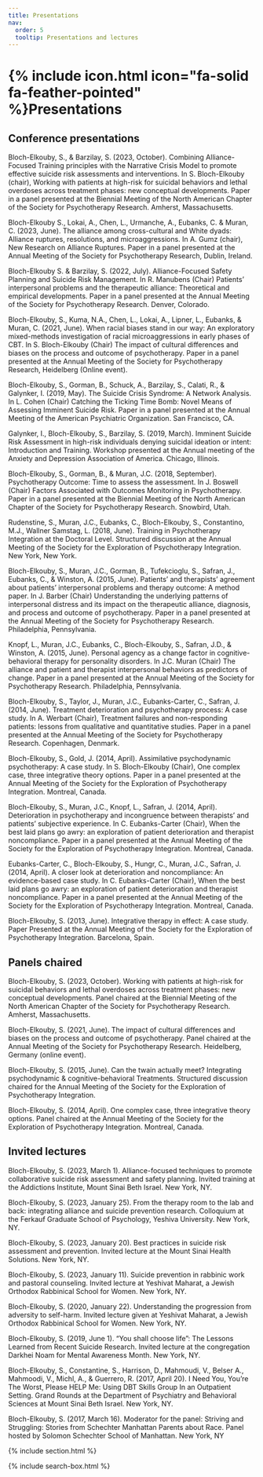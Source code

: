 ```yaml
---
title: Presentations
nav:
  order: 5
  tooltip: Presentations and lectures
---
```


# {% include icon.html icon="fa-solid fa-feather-pointed" %}Presentations

## Conference presentations

Bloch-Elkouby, S., & Barzilay, S. (2023, October). Combining Alliance-Focused Training principles with the Narrative Crisis Model to promote effective suicide risk assessments and interventions. In S. Bloch-Elkouby (chair), Working with patients at high-risk for suicidal behaviors and lethal overdoses across treatment phases: new conceptual developments. Paper in a panel presented at the Biennial Meeting of the North American Chapter of the Society for Psychotherapy Research. Amherst, Massachusetts.

Bloch-Elkouby S., Lokai, A., Chen, L., Urmanche, A., Eubanks, C. & Muran, C. (2023, June). The alliance among cross-cultural and White dyads: Alliance ruptures, resolutions, and microaggressions. In A. Gumz (chair), New Research on Alliance Ruptures. Paper in a panel presented at the Annual Meeting of the Society for Psychotherapy Research, Dublin, Ireland.

Bloch-Elkouby S. & Barzilay, S. (2022, July). Alliance-Focused Safety Planning and Suicide Risk Management. In R. Manubens (Chair) Patients’ interpersonal problems and the therapeutic alliance: Theoretical and empirical developments. Paper in a panel presented at the Annual Meeting of the Society for Psychotherapy Research. Denver, Colorado.

Bloch-Elkouby, S., Kuma, N.A., Chen, L., Lokai, A., Lipner, L., Eubanks, & Muran, C. (2021, June). When racial biases stand in our way: An exploratory mixed-methods investigation of racial microaggressions in early phases of CBT. In S. Bloch-Elkouby (Chair) The impact of cultural differences and biases on the process and outcome of psychotherapy. Paper in a panel presented at the Annual Meeting of the Society for Psychotherapy Research, Heidelberg (Online event).

Bloch-Elkouby, S., Gorman, B., Schuck, A., Barzilay, S., Calati, R., & Galynker, I. (2019, May). The Suicide Crisis Syndrome: A Network Analysis. In L. Cohen (Chair) Catching the Ticking Time Bomb: Novel Means of Assessing Imminent Suicide Risk. Paper in a panel presented at the Annual Meeting of the American Psychiatric Organization. San Francisco, CA.

Galynker, I., Bloch-Elkouby, S., Barzilay, S. (2019, March). Imminent Suicide Risk Assessment in high-risk individuals denying suicidal ideation or intent: Introduction and Training. Workshop presented at the Annual meeting of the Anxiety and Depression Association of America. Chicago, Illinois.

Bloch-Elkouby, S., Gorman, B., & Muran, J.C. (2018, September). Psychotherapy Outcome: Time to assess the assessment. In J. Boswell (Chair) Factors Associated with Outcomes Monitoring in Psychotherapy. Paper in a panel presented at the Biennial Meeting of the North American Chapter of the Society for Psychotherapy Research. Snowbird, Utah.

Rudenstine, S., Muran, J.C., Eubanks, C., Bloch-Elkouby, S., Constantino, M.J., Wallner Samstag, L. (2018, June). Training in Psychotherapy Integration at the Doctoral Level. Structured discussion at the Annual Meeting of the Society for the Exploration of Psychotherapy Integration. New York, New York.

Bloch-Elkouby, S., Muran, J.C., Gorman, B., Tufekcioglu, S., Safran, J., Eubanks, C., & Winston, A. (2015, June). Patients’ and therapists’ agreement about patients’ interpersonal problems and therapy outcome: A method paper. In J. Barber (Chair) Understanding the underlying patterns of interpersonal distress and its impact on the therapeutic alliance, diagnosis, and process and outcome of psychotherapy. Paper in a panel presented at the Annual Meeting of the Society for Psychotherapy Research. Philadelphia, Pennsylvania.

Knopf, L., Muran, J.C., Eubanks, C., Bloch-Elkouby, S., Safran, J.D., & Winston, A. (2015, June). Personal agency as a change factor in cognitive-behavioral therapy for personality disorders. In J.C. Muran (Chair) The alliance and patient and therapist interpersonal behaviors as predictors of change. Paper in a panel presented at the Annual Meeting of the Society for Psychotherapy Research. Philadelphia, Pennsylvania.

Bloch-Elkouby, S., Taylor, J., Muran, J.C., Eubanks-Carter, C., Safran, J. (2014, June). Treatment deterioration and psychotherapy process: A case study. In A. Werbart (Chair), Treatment failures and non-responding patients: lessons from qualitative and quantitative studies. Paper in a panel presented at the Annual Meeting of the Society for Psychotherapy Research. Copenhagen, Denmark.

Bloch-Elkouby, S., Gold, J. (2014, April). Assimilative psychodynamic psychotherapy: A case study. In S. Bloch-Elkouby (Chair), One complex case, three integrative theory options. Paper in a panel presented at the Annual Meeting of the Society for the Exploration of Psychotherapy Integration. Montreal, Canada.

Bloch-Elkouby, S., Muran, J.C., Knopf, L., Safran, J. (2014, April). Deterioration in psychotherapy and incongruence between therapists’ and patients’ subjective experience. In C. Eubanks-Carter (Chair), When the best laid plans go awry: an exploration of patient deterioration and therapist noncompliance. Paper in a panel presented at the Annual Meeting of the Society for the Exploration of Psychotherapy Integration. Montreal, Canada.

Eubanks-Carter, C., Bloch-Elkouby, S., Hungr, C., Muran, J.C., Safran, J. (2014, April). A closer look at deterioration and noncompliance: An evidence-based case study. In C. Eubanks-Carter (Chair), When the best laid plans go awry: an exploration of patient deterioration and therapist noncompliance. Paper in a panel presented at the Annual Meeting of the Society for the Exploration of Psychotherapy Integration. Montreal, Canada.

Bloch-Elkouby, S. (2013, June). Integrative therapy in effect: A case study. Paper Presented at the Annual Meeting of the Society for the Exploration of Psychotherapy Integration. Barcelona, Spain.

## Panels chaired

Bloch-Elkouby, S. (2023, October). Working with patients at high-risk for suicidal behaviors and lethal overdoses across treatment phases: new conceptual developments. Panel chaired at the Biennial Meeting of the North American Chapter of the Society for Psychotherapy Research. Amherst, Massachusetts.

Bloch-Elkouby, S. (2021, June). The impact of cultural differences and biases on the process and outcome of psychotherapy. Panel chaired at the Annual Meeting of the Society for Psychotherapy Research. Heidelberg, Germany (online event).

Bloch-Elkouby, S. (2015, June). Can the twain actually meet? Integrating psychodynamic & cognitive-behavioral Treatments. Structured discussion chaired for the Annual Meeting of the Society for the Exploration of Psychotherapy Integration.

Bloch-Elkouby, S. (2014, April). One complex case, three integrative theory options. Panel chaired at the Annual Meeting of the Society for the Exploration of Psychotherapy Integration. Montreal, Canada.

## Invited lectures

Bloch-Elkouby, S. (2023, March 1). Alliance-focused techniques to promote collaborative suicide risk assessment and safety planning. Invited training at the Addictions Institute, Mount Sinai Beth Israel. New York, NY.

Bloch-Elkouby, S. (2023, January 25). From the therapy room to the lab and back: integrating alliance and suicide prevention research. Colloquium at the Ferkauf Graduate School of Psychology, Yeshiva University. New York, NY.

Bloch-Elkouby, S. (2023, January 20). Best practices in suicide risk assessment and prevention. Invited lecture at the Mount Sinai Health Solutions. New York, NY.

Bloch-Elkouby, S. (2023, January 11). Suicide prevention in rabbinic work and pastoral counseling. Invited lecture at Yeshivat Maharat, a Jewish Orthodox Rabbinical School for Women. New York, NY.

Bloch-Elkouby, S. (2020, January 22). Understanding the progression from adversity to self-harm. Invited lecture given at Yeshivat Maharat, a Jewish Orthodox Rabbinical School for Women. New York, NY.

Bloch-Elkouby, S. (2019, June 1). “You shall choose life”: The Lessons Learned from Recent Suicide Research. Invited lecture at the congregation Darkhei Noam for Mental Awareness Month. New York, NY.

Bloch-Elkouby, S., Constantine, S., Harrison, D., Mahmoudi, V., Belser A., Mahmoodi, V., Michl, A., & Guerrero, R. (2017, April 20). I Need You, You’re The Worst, Please HELP Me: Using DBT Skills Group In an Outpatient Setting. Grand Rounds at the Department of Psychiatry and Behavioral Sciences at Mount Sinai Beth Israel. New York, NY.

Bloch-Elkouby, S. (2017, March 16). Moderator for the panel: Striving and Struggling: Stories from Schechter Manhattan Parents about Race. Panel hosted by Solomon Schechter School of Manhattan. New York, NY





{% include section.html %}

{% include search-box.html %}

